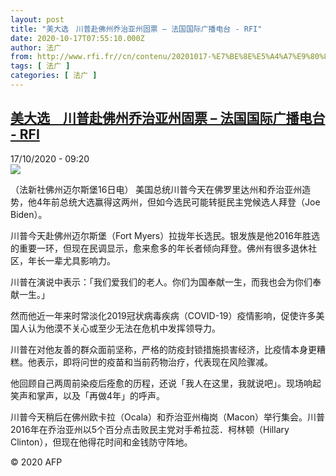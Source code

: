 ```yaml
---
layout: post
title: "美大选　川普赴佛州乔治亚州固票 – 法国国际广播电台 - RFI"
date: 2020-10-17T07:55:10.000Z
author: 法广
from: http://www.rfi.fr//cn/contenu/20201017-%E7%BE%8E%E5%A4%A7%E9%80%89%E3%80%80%E5%B7%9D%E6%99%AE%E8%B5%B4%E4%BD%9B%E5%B7%9E%E4%B9%94%E6%B2%BB%E4%BA%9A%E5%B7%9E%E5%9B%BA%E7%A5%A8
tags: [ 法广 ]
categories: [ 法广 ]
---
```

<!--1602921310000-->
[美大选　川普赴佛州乔治亚州固票 – 法国国际广播电台 - RFI](http://www.rfi.fr//cn/contenu/20201017-%E7%BE%8E%E5%A4%A7%E9%80%89%E3%80%80%E5%B7%9D%E6%99%AE%E8%B5%B4%E4%BD%9B%E5%B7%9E%E4%B9%94%E6%B2%BB%E4%BA%9A%E5%B7%9E%E5%9B%BA%E7%A5%A8)
------

<div>
<div>17/10/2020 - 09:20</div><img src="https://s.rfi.fr/media/display/3e6858a8-104c-11eb-a45e-005056bff430/w:310/p:16x9/int0006b.201017152003.jpg"><div class="t-content__body u-clearfix">            <p>（法新社佛州迈尔斯堡16日电）    美国总统川普今天在佛罗里达州和乔治亚州造势，他4年前总统大选赢得这两州，但如今选民可能转挺民主党候选人拜登（Joe Biden）。</p><p>    川普今天赴佛州迈尔斯堡（Fort Myers）拉拢年长选民。银发族是他2016年胜选的重要一环，但现在民调显示，愈来愈多的年长者倾向拜登。佛州有很多退休社区，年长一辈尤具影响力。</p><p>    川普在演说中表示：「我们爱我们的老人。你们为国奉献一生，而我也会为你们奉献一生。」</p><p>    然而他近一年来时常淡化2019冠状病毒疾病（COVID-19）疫情影响，促使许多美国人认为他漠不关心或至少无法在危机中发挥领导力。</p><p>    川普在对他友善的群众面前坚称，严格的防疫封锁措施损害经济，比疫情本身更糟糕。他表示，即将问世的疫苗和当前药物治疗，代表现在风险骤减。</p><p>    他回顾自己两周前染疫后痊愈的历程，还说「我人在这里，我就说吧」。现场响起笑声和掌声，以及「再做4年」的呼声。</p><p>    川普今天稍后在佛州欧卡拉（Ocala）和乔治亚州梅岗（Macon）举行集会。川普2016年在乔治亚州以5个百分点击败民主党对手希拉蕊．柯林顿（Hillary Clinton），但现在他得花时间和金钱防守阵地。</p>            <p class="t-copyright">© 2020 AFP</p>        </div>
</div>
